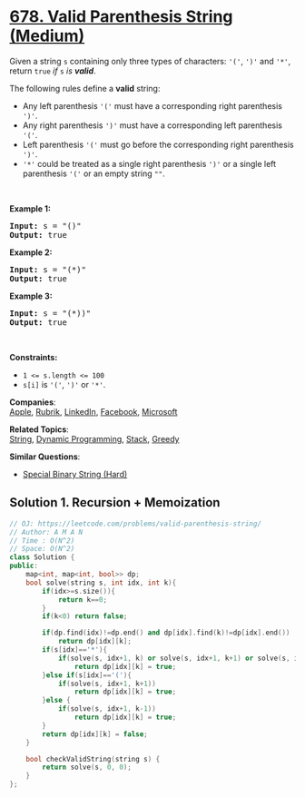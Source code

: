 # [678. Valid Parenthesis String (Medium)](https://leetcode.com/problems/valid-parenthesis-string/)

<p>Given a string <code>s</code> containing only three types of characters: <code>'('</code>, <code>')'</code> and <code>'*'</code>, return <code>true</code> <em>if</em> <code>s</code> <em>is <strong>valid</strong></em>.</p>

<p>The following rules define a <strong>valid</strong> string:</p>

<ul>
	<li>Any left parenthesis <code>'('</code> must have a corresponding right parenthesis <code>')'</code>.</li>
	<li>Any right parenthesis <code>')'</code> must have a corresponding left parenthesis <code>'('</code>.</li>
	<li>Left parenthesis <code>'('</code> must go before the corresponding right parenthesis <code>')'</code>.</li>
	<li><code>'*'</code> could be treated as a single right parenthesis <code>')'</code> or a single left parenthesis <code>'('</code> or an empty string <code>""</code>.</li>
</ul>

<p>&nbsp;</p>
<p><strong>Example 1:</strong></p>
<pre><strong>Input:</strong> s = "()"
<strong>Output:</strong> true
</pre><p><strong>Example 2:</strong></p>
<pre><strong>Input:</strong> s = "(*)"
<strong>Output:</strong> true
</pre><p><strong>Example 3:</strong></p>
<pre><strong>Input:</strong> s = "(*))"
<strong>Output:</strong> true
</pre>
<p>&nbsp;</p>
<p><strong>Constraints:</strong></p>

<ul>
	<li><code>1 &lt;= s.length &lt;= 100</code></li>
	<li><code>s[i]</code> is <code>'('</code>, <code>')'</code> or <code>'*'</code>.</li>
</ul>


**Companies**:  
[Apple](https://leetcode.com/company/apple), [Rubrik](https://leetcode.com/company/rubrik), [LinkedIn](https://leetcode.com/company/linkedin), [Facebook](https://leetcode.com/company/facebook), [Microsoft](https://leetcode.com/company/microsoft)

**Related Topics**:  
[String](https://leetcode.com/tag/string/), [Dynamic Programming](https://leetcode.com/tag/dynamic-programming/), [Stack](https://leetcode.com/tag/stack/), [Greedy](https://leetcode.com/tag/greedy/)

**Similar Questions**:
* [Special Binary String (Hard)](https://leetcode.com/problems/special-binary-string/)

## Solution 1. Recursion + Memoization

```cpp
// OJ: https://leetcode.com/problems/valid-parenthesis-string/
// Author: A M A N
// Time : O(N^2)
// Space: O(N^2)
class Solution {
public:
    map<int, map<int, bool>> dp;
    bool solve(string s, int idx, int k){
        if(idx>=s.size()){
            return k==0;
        }
        if(k<0) return false;

        if(dp.find(idx)!=dp.end() and dp[idx].find(k)!=dp[idx].end())
            return dp[idx][k];
        if(s[idx]=='*'){
            if(solve(s, idx+1, k) or solve(s, idx+1, k+1) or solve(s, idx+1, k-1))
                return dp[idx][k] = true;
        }else if(s[idx]=='('){
            if(solve(s, idx+1, k+1))
                return dp[idx][k] = true;
        }else {
            if(solve(s, idx+1, k-1))
                return dp[idx][k] = true;
        }
        return dp[idx][k] = false;
    }

    bool checkValidString(string s) {
        return solve(s, 0, 0);
    }
};
```